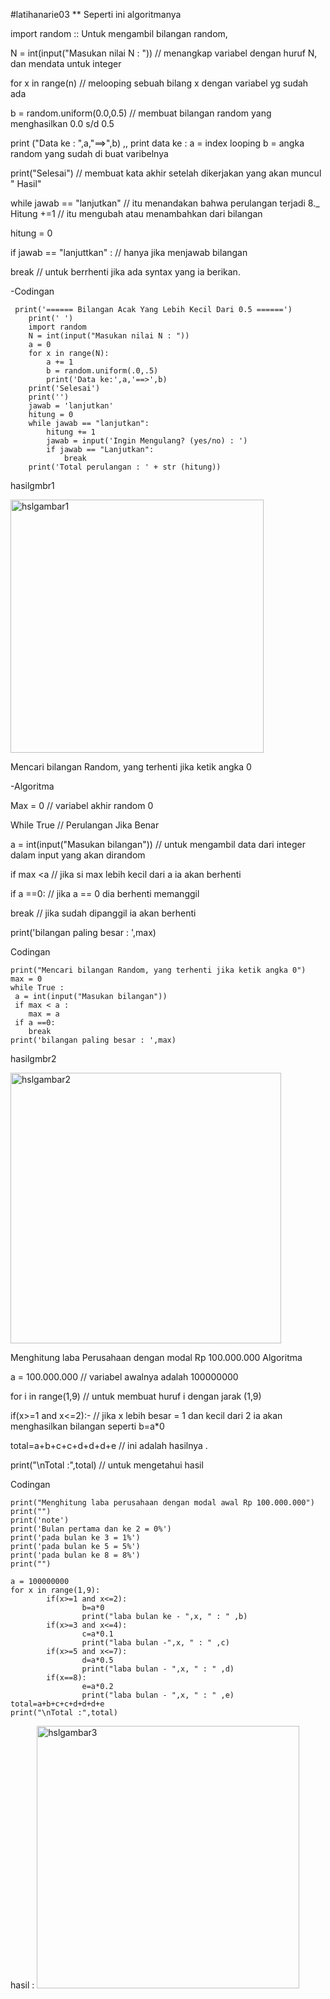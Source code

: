 #latihanarie03
** Seperti ini algoritmanya

import random :: Untuk mengambil bilangan random,

N = int(input("Masukan nilai N : ")) // menangkap variabel dengan huruf N, dan mendata untuk integer

for x in range(n) // melooping sebuah bilang x dengan variabel yg sudah ada

b = random.uniform(0.0,0.5) // membuat bilangan random yang menghasilkan 0.0 s/d 0.5

print ("Data ke : ",a,"==>",b) ,, print data ke : a = index looping b = angka random yang sudah di buat varibelnya

print("Selesai") // membuat kata akhir setelah dikerjakan yang akan muncul " Hasil"

while jawab == "lanjutkan" // itu menandakan bahwa perulangan terjadi 8._ Hitung +=1 // itu mengubah atau menambahkan dari bilangan 

hitung = 0

if jawab == "lanjuttkan" : // hanya jika menjawab bilangan

break // untuk berrhenti jika ada syntax yang ia berikan.

-Codingan
```
 print('====== Bilangan Acak Yang Lebih Kecil Dari 0.5 ======')
    print(' ')
    import random
    N = int(input("Masukan nilai N : "))
    a = 0
    for x in range(N):
        a += 1
        b = random.uniform(.0,.5)
        print('Data ke:',a,'==>',b)
    print('Selesai')
    print('')
    jawab = 'lanjutkan'
    hitung = 0
    while jawab == "lanjutkan":
        hitung += 1
        jawab = input('Ingin Mengulang? (yes/no) : ')
        if jawab == "Lanjutkan":
            break
    print('Total perulangan : ' + str (hitung))
```
hasilgmbr1

<img width="405" alt="hslgambar1" src="https://user-images.githubusercontent.com/46747808/53288590-81a58b00-37bc-11e9-9561-2303c0119a5b.PNG">

Mencari bilangan Random, yang terhenti jika ketik angka 0

-Algoritma

Max = 0 // variabel akhir random 0

While True // Perulangan Jika Benar

a = int(input("Masukan bilangan")) // untuk mengambil data dari integer dalam input yang akan dirandom

if max <a // jika si max lebih kecil dari a ia akan berhenti

if a ==0: // jika a == 0 dia berhenti memanggil

break // jika sudah dipanggil ia akan berhenti

print('bilangan paling besar : ',max)

Codingan
 ```
print("Mencari bilangan Random, yang terhenti jika ketik angka 0")
max = 0
while True :
  a = int(input("Masukan bilangan"))
  if max < a :
     max = a
  if a ==0:
     break
print('bilangan paling besar : ',max)
```

hasilgmbr2

<img width="433" alt="hslgambar2" src="https://user-images.githubusercontent.com/46747808/53288591-81a58b00-37bc-11e9-8c01-d11c5282b91f.PNG">

Menghitung laba Perusahaan dengan modal Rp 100.000.000
Algoritma

a = 100.000.000 // variabel awalnya adalah 100000000

for i in range(1,9) // untuk membuat huruf i dengan jarak (1,9)

if(x>=1 and x<=2):- // jika x lebih besar = 1 dan kecil dari 2 ia akan menghasilkan bilangan seperti b=a*0

total=a+b+c+c+d+d+d+e // ini adalah hasilnya .

print("\nTotal :",total) // untuk mengetahui hasil

Codingan
```
print("Menghitung laba perusahaan dengan modal awal Rp 100.000.000")
print("")
print('note')
print('Bulan pertama dan ke 2 = 0%')
print('pada bulan ke 3 = 1%')
print('pada bulan ke 5 = 5%')
print('pada bulan ke 8 = 8%')
print("")

a = 100000000
for x in range(1,9):
        if(x>=1 and x<=2):
                b=a*0
                print("laba bulan ke - ",x, " : " ,b)
        if(x>=3 and x<=4):
                c=a*0.1
                print("laba bulan -",x, " : " ,c)
        if(x>=5 and x<=7):
                d=a*0.5
                print("laba bulan - ",x, " : " ,d)
        if(x==8):
                e=a*0.2
                print("laba bulan - ",x, " : " ,e)
total=a+b+c+c+d+d+d+e
print("\nTotal :",total)
```
hasil :
<img width="420" alt="hslgambar3" src="https://user-images.githubusercontent.com/46747808/53288589-810cf480-37bc-11e9-8011-3bdfd6dba27d.PNG">
